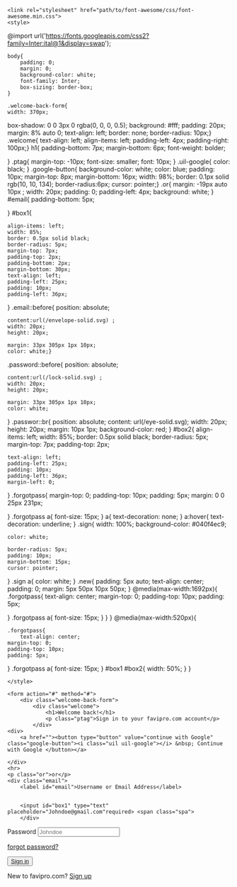 <!DOCTYPE html>
<html lang="en">
<head>
    <meta charset="UTF-8">
    <meta http-equiv="X-UA-Compatible" content="IE=edge">
    <meta name="viewport" content="width=device-width, initial-scale=1.0">
    <title>Sign up page</title>
    <link rel="stylesheet" href="https://unicons.iconscout.com/release/v4.0.0/css/line.css">
    <link rel="preconnect" href="https://fonts.googleapis.com"> 
<link rel="preconnect" href="https://fonts.gstatic.com" crossorigin> 
<link href="https://fonts.googleapis.com/css2?family=Inter:wght@100;200;300;400;500;600;700;800;900&display=swap" rel="stylesheet">
    
    <link rel="stylesheet" href="path/to/font-awesome/css/font-awesome.min.css">
    <style>
@import url('https://fonts.googleapis.com/css2?family=Inter:ital@1&display=swap');

        
    body{
        padding: 0;
        margin: 0;
        background-color: white;
        font-family: Inter;
        box-sizing: border-box;
    }
    
    .welcome-back-form{
    width: 370px;
    
   box-shadow: 0 0 3px 0 rgba(0, 0, 0, 0.5);
   background: #fff;
   padding: 20px;
    margin: 8% auto 0;
    text-align: left;
    border: none;
    border-radius: 10px;}
    .welcome{
        text-align: left;
    align-items: left;
    padding-left: 4px;
    padding-right: 100px;}
    h1{
    padding-bottom: 7px;
    margin-bottom: 6px;
    font-weight: bolder;

}
.ptag{
    margin-top: -10px;
    font-size: smaller;
    font: 10px;
}
.uil-google{
    color: black;
}
.google-button{
    background-color: white;
    color: blue;
    padding: 10px;
    margin-top: 8px;
    margin-bottom: 16px;
    width: 98%;
    border: 0.1px solid rgb(10, 10, 134);
    border-radius:6px;
    cursor: pointer;}
    .or{
    margin: -19px auto 10px ;
    width: 20px;
    padding: 0;
    padding-left: 4px;
    background: white;
}
#email{
    padding-bottom: 5px;
   
}
 #box1{
    
    align-items: left;
    width: 85%;
    border: 0.5px solid black;
    border-radius: 5px;
    margin-top: 7px;
    padding-top: 2px;
    padding-bottom: 2px;
    margin-bottom: 30px;
    text-align: left;
    padding-left: 25px;
    padding: 10px;
    padding-left: 36px;
}
.email::before{
    position: absolute;
    
    content:url(/envelope-solid.svg) ;
    width: 20px;
    height: 20px;
   
    margin: 33px 305px 1px 10px;
    color: white;}
.password::before{
    position: absolute;
   
    content:url(/lock-solid.svg) ;
    width: 20px;
    height: 20px;
   
    margin: 33px 305px 1px 10px;
    color: white;
}
.passwor::br{
    position: absolute;
    content: url(/eye-solid.svg);
    width: 20px;
    height: 20px;
    margin: 10px 1px;
    background-color: red;
}
#box2{
    align-items: left;
    width: 85%;
    border: 0.5px solid black;
    border-radius: 5px;
    margin-top: 7px;
    padding-top: 2px;
   
    text-align: left;
    padding-left: 25px;
    padding: 10px;
    padding-left: 36px;
    margin-left: 0;
}
.forgotpass{
    margin-top: 0;
    padding-top: 10px;
    padding: 5px;
    margin: 0 0 25px 231px;
  
}
.forgotpass a{
    font-size: 15px;
}
a{
    text-decoration: none;
}
a:hover{
    text-decoration: underline;
}
.sign{
    width: 100%;
    background-color: #040f4ec9;
   
    color: white;
    
    border-radius: 5px;
    padding: 10px;
    margin-bottom: 15px;
    cursor: pointer;
}
.sign a{
    color: white;
}
.new{
    padding: 5px auto;
    text-align: center;
    padding: 0;
    margin: 5px 50px 10px 50px;
}
@media(max-width:1692px){
    .forgotpass{
        text-align: center;
    margin-top: 0;
    padding-top: 10px;
    padding: 5px;

}
.forgotpass a{
    font-size: 15px;
}
    }
}
@media(max-width:520px){
    
    .forgotpass{
        text-align: center;
    margin-top: 0;
    padding-top: 10px;
    padding: 5px;
   
}
.forgotpass a{
    font-size: 15px;
}
#box1 #box2{
    width: 50%;
}
}


    </style>
</head>
<body>
    
    <form action="#" method="#">
        <div class="welcome-back-form">
            <div class="welcome">
                <h1>Welcome back!</h1>
                <p class="ptag">Sign in to your favipro.com account</p>
            </div>
    <div>
        <a href=""><button type="button" value="continue with Google" class="google-button"><i class="uil uil-google"></i> &nbsp; Continue with Google </button></a>
        
    </div>
    <hr>
    <p class="or">or</p>
    <div class="email">
        <label id="email">Username or Email Address</label>
        
            
        <input id="box1" type="text" placeholder="Johndoe@gmail.com"required> <span class="spa">
        </div>
    
<div class="password">
    <label id="password">Password</label>
    <input id="box2" type="text" placeholder="Johndoe" required>
    
</div>
<p class="forgotpass">
    <a href="#">forgot password?</a>
</p> 
<div>
    <button class="sign">
        <a href="#">Sign in</a>
    </button>
</div>
<p class="new">
    New to favipro.com?&nbsp;<a href="sign_up.html" id="signin">Sign up</a>
</p>
</div>
</body>
</html>
